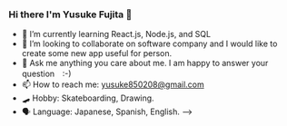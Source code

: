 ### Hi there I'm Yusuke Fujita 👋


- 🌱 I’m currently learning React.js, Node.js, and SQL
- 👯 I’m looking to collaborate on software company and I would like to create some new app useful for person.
- 💬 Ask me anything you care about me. I am happy to answer your question　:-)
- 📫 How to reach me: yusuke850208@gmail.com 
- 🛹 Hobby: Skateboarding, Drawing.
- 🗣 Language: Japanese, Spanish, English.
-->
